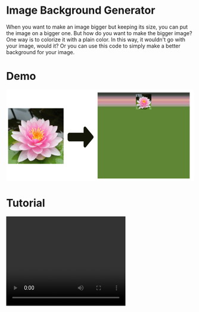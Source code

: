# Image Background Generator
When you want to make an image bigger but keeping its size, you can put the image on a bigger one. But how do you want to make the bigger image?
One way is to colorize it with a plain color. In this way, it wouldn't go with your image, would it?
Or you can use this code to simply make a better background for your image.
# Demo
![background generator demo](./assets/image_background_generator_demo.jpg)

# Tutorial
<video width="320" height="240" controls>
  <source src="./assets/image_background_generator.mp4" type="video/mp4">
</video>